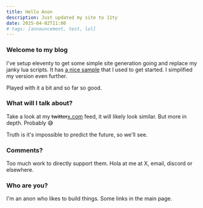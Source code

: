```yaml
---
title: Hello Anon
description: Just updated my site to 11ty
date: 2025-04-02T11:00
# tags: [announcement, test, lol]
---
```


### Welcome to my blog

I've setup eleventy to get some simple site generation going and replace my janky lua scripts. It has [a nice sample](https://github.com/11ty/eleventy-base-blog) that I used to get started. I simplified my version even further.

Played with it a bit and so far so good.

### What will I talk about?

Take a look at my ~~twitter~~[x.com](https://x.com/morew4rd) feed, it will likely look similar. But more in depth. Probably 😅

Truth is it's impossible to predict the future, so we'll see.

### Comments?

Too much work to directly support them. Hola at me at X, email, discord or elsewhere.

### Who are you?

I'm an anon who likes to build things. Some links in the main page.

